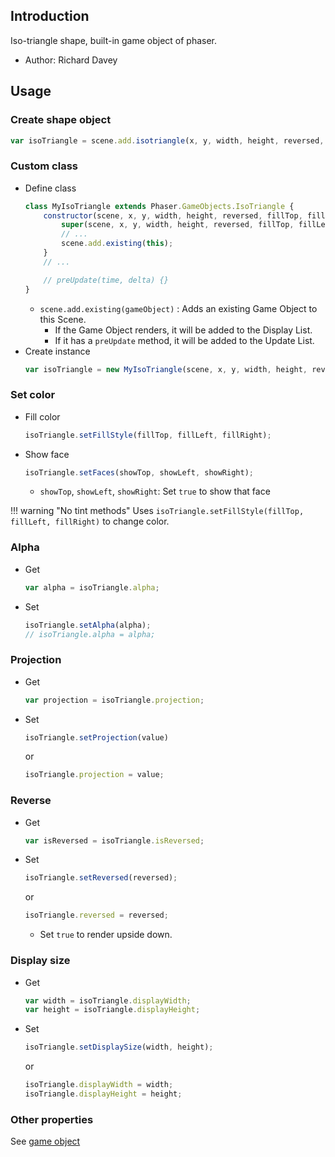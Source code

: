 ## Introduction

Iso-triangle shape, built-in game object of phaser.

- Author: Richard Davey

## Usage

### Create shape object

```javascript
var isoTriangle = scene.add.isotriangle(x, y, width, height, reversed, fillTop, fillLeft, fillRight);
```

### Custom class

- Define class
    ```javascript
    class MyIsoTriangle extends Phaser.GameObjects.IsoTriangle {
        constructor(scene, x, y, width, height, reversed, fillTop, fillLeft, fillRight) {
            super(scene, x, y, width, height, reversed, fillTop, fillLeft, fillRight);
            // ...
            scene.add.existing(this);
        }
        // ...

        // preUpdate(time, delta) {}
    }
    ```
    - `scene.add.existing(gameObject)` : Adds an existing Game Object to this Scene.
        - If the Game Object renders, it will be added to the Display List.
        - If it has a `preUpdate` method, it will be added to the Update List.
- Create instance
    ```javascript
    var isoTriangle = new MyIsoTriangle(scene, x, y, width, height, reversed, fillTop, fillLeft, fillRight);
    ```

### Set color

- Fill color
    ```javascript
    isoTriangle.setFillStyle(fillTop, fillLeft, fillRight);
    ```
- Show face
    ```javascript
    isoTriangle.setFaces(showTop, showLeft, showRight);
    ```
    - `showTop`, `showLeft`, `showRight`: Set `true` to show that face

!!! warning "No tint methods"
    Uses `isoTriangle.setFillStyle(fillTop, fillLeft, fillRight)` to change color.

### Alpha

- Get
    ```javascript
    var alpha = isoTriangle.alpha;
    ```
- Set
    ```javascript
    isoTriangle.setAlpha(alpha);
    // isoTriangle.alpha = alpha;
    ```

### Projection

- Get
   ```javascript
   var projection = isoTriangle.projection;
   ```
- Set
   ```javascript
   isoTriangle.setProjection(value)
   ```
   or
   ```javascript
   isoTriangle.projection = value;
   ```

### Reverse

- Get
   ```javascript
   var isReversed = isoTriangle.isReversed;
   ```
- Set
   ```javascript
   isoTriangle.setReversed(reversed);
   ```
   or
   ```javascript
   isoTriangle.reversed = reversed;
   ```
   - Set `true` to render upside down.

### Display size

- Get
    ```javascript
    var width = isoTriangle.displayWidth;
    var height = isoTriangle.displayHeight;
    ```
- Set
    ```javascript
    isoTriangle.setDisplaySize(width, height);
    ```
    or
    ```javascript
    isoTriangle.displayWidth = width;
    isoTriangle.displayHeight = height;
    ```

### Other properties

See [game object](gameobject.md)
